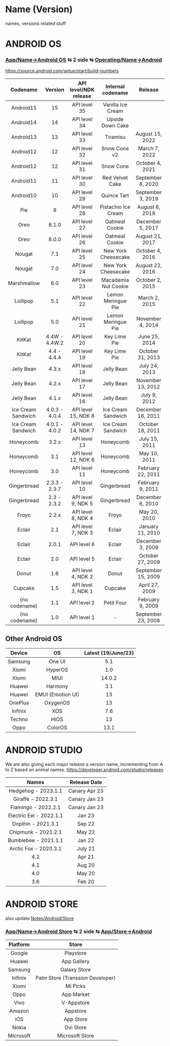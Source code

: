 # Name (Version)
names, versions related stuff

# ANDROID OS

### [App/Name→Android OS](/App/Name#android-os) ⇆ 2 side ⇆ [Operating/Name→Android](/Operating/Name#android)

https://source.android.com/setup/start/build-numbers

|Codename|	Version	|API level/NDK release|Internal codename|Release
|:-:|:-:|:-:|:-:|:-:
|Android15 |	15|	API level 35|Vanilla Ice Cream
|Android14 |	14|	API level 34|Upside Down Cake
|Android13 |	13|	API level 33|Tiramisu|August 15, 2022
|Android12 |	12|	API level 32|Snow Cone v2|March 7, 2022
|Android12 |	12|	API level 31|Snow Cone|October 4, 2021
|Android11 |	11|	API level 30|Red Velvet Cake|September 8, 2020
|Android10 |	10|	API level 29|Quince Tart|September 3, 2019
|Pie|	9|	API level 28|Pistachio Ice Cream|August 6, 2018
|Oreo|	8.1.0|	API level 27|Oatmeal Cookie|December 5, 2017
|Oreo|	8.0.0|	API level 26|Oatmeal Cookie|August 21, 2017
|Nougat|	7.1|	API level 25|New York Cheesecake|October 4, 2016
|Nougat|	7.0|	API level 24|New York Cheesecake|August 22, 2016
|Marshmallow|	6.0|	API level 23|	Macadamia Nut Cookie|October 2, 2015
|Lollipop|	5.1|	API level 22|Lemon Meringue Pie|March 2, 2015
|Lollipop|	5.0|	API level 21|Lemon Meringue Pie|November 4, 2014
|KitKat|	4.4W - 4.4W.2|	API level 20|Key Lime Pie|June 25, 2014
|KitKat|	4.4 - 4.4.4|	API level 19|Key Lime Pie|October 31, 2013
|Jelly Bean|	4.3.x|	API level 18|Jelly Bean|July 24, 2013
|Jelly Bean|	4.2.x|	API level 17|Jelly Bean|November 13, 2012
|Jelly Bean|	4.1.x|	API level 16|Jelly Bean|July 9, 2012
|Ice Cream Sandwich|	4.0.3 - 4.0.4|	API level 15, NDK 8|Ice Cream Sandwich|December 16, 2011
|Ice Cream Sandwich|	4.0.1 - 4.0.2|	API level 14, NDK 7|Ice Cream Sandwich|October 18, 2011
|Honeycomb|	3.2.x|	API level 13|Honeycomb|July 15, 2011
|Honeycomb|	3.1|	API level 12, NDK 6|Honeycomb|May 10, 2011
|Honeycomb|	3.0|	API level 11|Honeycomb|February 22, 2011
|Gingerbread|	2.3.3 - 2.3.7|	API level 10|Gingerbread|February 9, 2011
|Gingerbread|	2.3 - 2.3.2|	API level 9, NDK 5|Gingerbread|December 6, 2010
|Froyo|	2.2.x|	API level 8, NDK 4|Froyo|May 20, 2010
|Eclair|	2.1|	API level 7, NDK 3|Eclair|January 11, 2010
|Eclair|	2.0.1|	API level 6|Eclair|December 3, 2009
|Eclair|	2.0|	API level 5|Eclair|October 27, 2009
|Donut|	1.6|	API level 4, NDK 2|Donut|	September 15, 2009
|Cupcake|	1.5|	API level 3, NDK 1|Cupcake|April 27, 2009
|(no codename)|	1.1|	API level 2|Petit Four|February 9, 2009
|(no codename)|	1.0|	API level 1|-|September 23, 2008

## Other Android OS

| Device  | OS | Latest (19/June/23)|
| :---:  | :---:  | :---:  |
|Samsung | One UI|5.1|
|Xiomi | HyperOS| 1.0|
|Xiomi | MIUI| 14.0.2|
|Huawei | Harmony| 3.1|
|Huawei | EMUI (Emotion UI)|13|
|OnePlus | OxygenOS|13
|Infinix | XOS|7.6|
|Techno | HiOS|13|
|Oppo | ColorOS| 13.1|

# ANDROID STUDIO

We are also giving each major release a version name, incrementing from A to Z based on animal names.
https://developer.android.com/studio/releases

| Names  | Release Date |
| :---:  | :---:  |
| Hedgehog - 2023.1.1  | Canary Apr 23  |
| Giraffe - 2022.3.1  | Canary Jan 23  |
| Flamingo - 2022.2.1  | Canary Jan 23  |
| Electric Eel - 2022.1.1  | Jan 23  |
| Doplhin - 2021.3.1  | Sep 22  |
| Chipmunk - 2021.2.1  | May 22  |
| Bumblebee - 2021.1.1  | Jan 22  |
| Arctic Fox - 2020.3.1  | July 21  |
| 4.2  | Apr 21  |
| 4.1  | Aug 20  |
| 4.0  | May 20  |
| 3.6  | Feb 20  |


# ANDROID STORE

also update [Notes/Android/Store](https://github.com/shanraisshan/Notes/tree/main/Android/Store)

### [App/Name→Android Store](/App/Name#android-store) ⇆ 2 side ⇆ [App/Store→Android](/App/Store#android)

| Platform  | Store |
| :---:  | :---:  |
| Google | Playstore |
| Huawei | App Gallery |
| Samsung | Galaxy Store |
| Infinix | Palm Store (Transsion Developer) |
| Xiomi | Mi Picks |
| Oppo | App Market |
| Vivo | V-Appstore |
| Amazon | Appstore |
| iOS | App Store |
| Nokia | Ovi Store |
| Microsoft | Microsoft Store |




